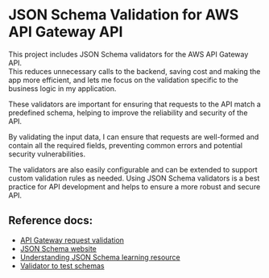 # JSON Schema Validation for AWS API Gateway API

This project includes JSON Schema validators for the AWS API Gateway API.  
This reduces unnecessary calls to the backend, saving cost and making the app more efficient, and lets me focus on the validation specific to the business logic in my application.  

These validators are important for ensuring that requests to the API match a predefined schema, helping to improve the reliability and security of the API.   

By validating the input data, I can ensure that requests are well-formed and contain all the required fields, preventing common errors and potential security vulnerabilities. 

The validators are also easily configurable and can be extended to support custom validation rules as needed. Using JSON Schema validators is a best practice for API development and helps to ensure a more robust and secure API.


## Reference docs:

- [API Gateway request validation](https://docs.aws.amazon.com/apigateway/latest/developerguide/api-gateway-method-request-validation.html)
- [JSON Schema website](https://json-schema.org/)
- [Understanding JSON Schema learning resource](https://json-schema.org/understanding-json-schema/index.html)
- [Validator to test schemas](https://www.jsonschemavalidator.net/)